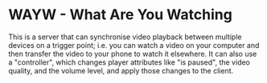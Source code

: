# WAYW - What Are You Watching

This is a server that can synchronise video playback between multiple devices on a trigger point; i.e. you can watch a video on your computer and then transfer the video to your phone to watch it elsewhere.
It can also use a "controller", which changes player attributes like "is paused", the video quality, and the volume level, and apply those changes to the client.
